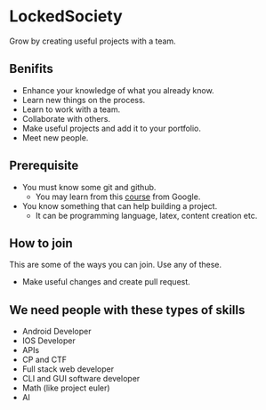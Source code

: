 # LockedSociety

Grow by creating useful projects with a team.

## Benifits

- Enhance your knowledge of what you already know.
- Learn new things on the process.
- Learn to work with a team.
- Collaborate with others.
- Make useful projects and add it to your portfolio.
- Meet new people.

## Prerequisite

- You must know some git and github.
    - You may learn from this [course](https://in.coursera.org/learn/introduction-git-github) from Google.
- You know something that can help building a project.
    - It can be programming language, latex, content creation etc.

## How to join

This are some of the ways you can join. Use any of these.

- Make useful changes and create pull request.

## We need people with these types of skills

- Android Developer
- IOS Developer
- APIs
- CP and CTF
- Full stack web developer
- CLI and GUI software developer
- Math (like project euler)
- AI
